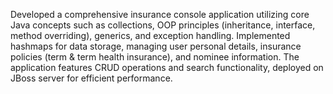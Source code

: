 Developed a comprehensive insurance console application utilizing core Java concepts such as collections, OOP principles (inheritance, interface, method overriding), generics, and exception handling. 
Implemented hashmaps for data storage, managing user personal details, insurance policies (term & term health insurance), and nominee information. 
The application features CRUD operations and search functionality, deployed on JBoss server for efficient performance.
